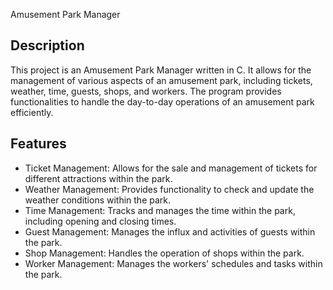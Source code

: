 Amusement Park Manager

## Description
This project is an Amusement Park Manager written in C.
It allows for the management of various aspects of an amusement park, including tickets, weather, time, guests, shops, and workers.
 The program provides functionalities to handle the day-to-day operations of an amusement park efficiently.

## Features
- Ticket Management: Allows for the sale and management of tickets for different attractions within the park.
- Weather Management: Provides functionality to check and update the weather conditions within the park.
- Time Management: Tracks and manages the time within the park, including opening and closing times.
- Guest Management: Manages the influx and activities of guests within the park.
- Shop Management: Handles the operation of shops within the park.
- Worker Management: Manages the workers' schedules and tasks within the park.
